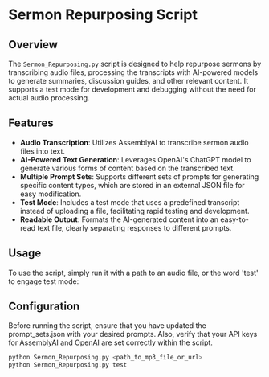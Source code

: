 # Sermon Repurposing Script

## Overview
The `Sermon_Repurposing.py` script is designed to help repurpose sermons by transcribing audio files, processing the transcripts with AI-powered models to generate summaries, discussion guides, and other relevant content. It supports a test mode for development and debugging without the need for actual audio processing.

## Features
- **Audio Transcription**: Utilizes AssemblyAI to transcribe sermon audio files into text.
- **AI-Powered Text Generation**: Leverages OpenAI's ChatGPT model to generate various forms of content based on the transcribed text.
- **Multiple Prompt Sets**: Supports different sets of prompts for generating specific content types, which are stored in an external JSON file for easy modification.
- **Test Mode**: Includes a test mode that uses a predefined transcript instead of uploading a file, facilitating rapid testing and development.
- **Readable Output**: Formats the AI-generated content into an easy-to-read text file, clearly separating responses to different prompts.

## Usage
To use the script, simply run it with a path to an audio file, or the word 'test' to engage test mode:

## Configuration
Before running the script, ensure that you have updated the prompt_sets.json with your desired prompts. Also, verify that your API keys for AssemblyAI and OpenAI are set correctly within the script.

```bash
python Sermon_Repurposing.py <path_to_mp3_file_or_url>
python Sermon_Repurposing.py test
